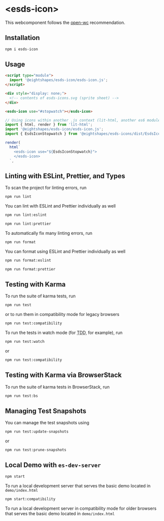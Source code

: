 # \<esds-icon>

This webcomponent follows the [open-wc](https://github.com/open-wc/open-wc) recommendation.

## Installation
```bash
npm i esds-icon
```

## Usage
```html
<script type="module">
  import '@eightshapes/esds-icon/esds-icon.js';
</script>

<div style="display: none;">
  <!-- contents of esds-icons.svg (sprite sheet) -->
</div>

<esds-icon use="#stopwatch"></esds-icon>
```

```js
// Using icons within another .js context (lit-html, another es6 module, etc)
import { html, render } from 'lit-html';
import '@eightshapes/esds-icon/esds-icon.js';
import { EsdsIconStopwatch } from '@eightshapes/esds-icons/dist/EsdsIconStopwatch.svg.js';

render(
  html`
    <esds-icon use="${EsdsIconStopwatch}">
    </esds-icon>
  `,
```

## Linting with ESLint, Prettier, and Types
To scan the project for linting errors, run
```bash
npm run lint
```

You can lint with ESLint and Prettier individually as well
```bash
npm run lint:eslint
```
```bash
npm run lint:prettier
```

To automatically fix many linting errors, run
```bash
npm run format
```

You can format using ESLint and Prettier individually as well
```bash
npm run format:eslint
```
```bash
npm run format:prettier
```

## Testing with Karma
To run the suite of karma tests, run
```bash
npm run test
```
or to run them in compatibility mode for legacy browsers
```bash
npm run test:compatibility
```

To run the tests in watch mode (for <abbr title="test driven development">TDD</abbr>, for example), run

```bash
npm run test:watch
```
or
```bash
npm run test:compatibility
```

## Testing with Karma via BrowserStack
To run the suite of karma tests in BrowserStack, run
```bash
npm run test:bs
```

## Managing Test Snapshots
You can manage the test snapshots using
```bash
npm run test:update-snapshots
```
or
```bash
npm run test:prune-snapshots
```


## Local Demo with `es-dev-server`
```bash
npm start
```
To run a local development server that serves the basic demo located in `demo/index.html`

```bash
npm start:compatibility
```
To run a local development server in compatibility mode for older browsers that serves the basic demo located in `demo/index.html`

